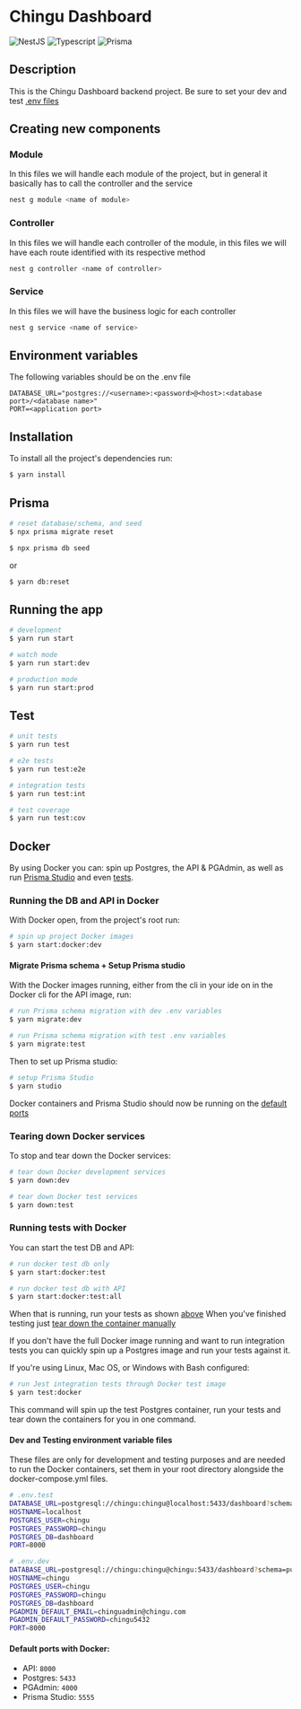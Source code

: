 # Chingu Dashboard
  <!--[![Backers on Open Collective](https://opencollective.com/nest/backers/badge.svg)](https://opencollective.com/nest#backer)
  [![Sponsors on Open Collective](https://opencollective.com/nest/sponsors/badge.svg)](https://opencollective.com/nest#sponsor)-->
  ![NestJS](https://img.shields.io/badge/nestjs-E0234E?style=for-the-badge&logo=nestjs&logoColor=white)
  ![Typescript](https://img.shields.io/badge/TypeScript-007ACC?style=for-the-badge&logo=typescript&logoColor=white)
  ![Prisma](https://img.shields.io/badge/Prisma-3982CE?style=for-the-badge&logo=Prisma&logoColor=white)

## Description

This is the Chingu Dashboard backend project. Be sure to set your dev and test [.env files](#envfiles)

## Creating new components

### Module

In this files we will handle each module of the project, but in general it basically has to call the controller and the service

```bash
nest g module <name of module>
```

### Controller

In this files we will handle each controller of the module, in this files we will have each route identified with its respective method

```bash
nest g controller <name of controller>
```

### Service

In this files we will have the business logic for each controller

```bash
nest g service <name of service>
```

## Environment variables

The following variables should be on the .env file

```
DATABASE_URL="postgres://<username>:<password>@<host>:<database port>/<database name>"
PORT=<application port>
```

## Installation

To install all the project's dependencies run:

```bash
$ yarn install
```

## Prisma

```bash
# reset database/schema, and seed
$ npx prisma migrate reset

$ npx prisma db seed 
```
or 
```bash
$ yarn db:reset
```

## Running the app

```bash
# development
$ yarn run start

# watch mode
$ yarn run start:dev

# production mode
$ yarn run start:prod
```

## Test<a name="tests"></a>

```bash
# unit tests
$ yarn run test

# e2e tests
$ yarn run test:e2e

# integration tests
$ yarn run test:int

# test coverage
$ yarn run test:cov
```

## Docker 

By using Docker you can: spin up Postgres, the API & PGAdmin, as well as run [Prisma Studio](#prismaStudio) and even [tests](#dockerTests).

### Running the DB and API in Docker

With Docker open, from the project's root run: 

```bash
# spin up project Docker images
$ yarn start:docker:dev
```

#### Migrate Prisma schema + Setup <a name="prismaStudio">Prisma studio</a>

With the Docker images running, either from the cli in your ide on in the Docker cli for the API image, run:

```bash
# run Prisma schema migration with dev .env variables
$ yarn migrate:dev

# run Prisma schema migration with test .env variables
$ yarn migrate:test
```

Then to set up Prisma studio:

```bash
# setup Prisma Studio
$ yarn studio
```

Docker containers and Prisma Studio should now be running on the [default ports](#deafultPorts)

### <a name="tearDown">Tearing down Docker services<a/>

To stop and tear down the Docker services:
```bash
# tear down Docker development services
$ yarn down:dev

# tear down Docker test services
$ yarn down:test
```

### <a name="dockerTests"></a> Running tests with Docker

You can start the test DB and API:

```bash
# run docker test db only
$ yarn start:docker:test

# run docker test db with API
$ yarn start:docker:test:all
```

When that is running, run your tests as shown [above](#tests)
When you've finished testing just [tear down the container manually](#tearDown)

If you don't have the full Docker image running and want to run integration tests you can quickly spin up a Postgres image and run your tests against it. 

If you're using Linux, Mac OS, or Windows with Bash configured:

```bash
# run Jest integration tests through Docker test image
$ yarn test:docker
```

This command will spin up the test Postgres container, run your tests and tear down the containers for you in one command.

#### <a name="envfiles">Dev and Testing environment variable files</a>
These files are only for development and testing purposes and are needed to run the Docker containers, set them in your root directory alongside the docker-compose.yml files. 

```bash
# .env.test
DATABASE_URL=postgresql://chingu:chingu@localhost:5433/dashboard?schema=public
HOSTNAME=localhost
POSTGRES_USER=chingu
POSTGRES_PASSWORD=chingu
POSTGRES_DB=dashboard
PORT=8000
```

```bash
# .env.dev
DATABASE_URL=postgresql://chingu:chingu@chingu:5433/dashboard?schema=public
HOSTNAME=chingu
POSTGRES_USER=chingu
POSTGRES_PASSWORD=chingu
POSTGRES_DB=dashboard
PGADMIN_DEFAULT_EMAIL=chinguadmin@chingu.com
PGADMIN_DEFAULT_PASSWORD=chingu5432
PORT=8000
```

#### <a name="deafultPorts">Default ports with Docker:<a/>

- API: `8000`
- Postgres: `5433`
- PGAdmin: `4000`
- Prisma Studio: `5555`
